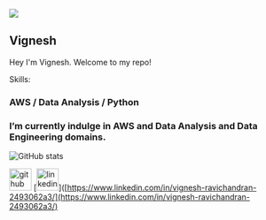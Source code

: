 ![](https://media.licdn.com/dms/image/D5616AQHVgm5rEpm1IQ/profile-displaybackgroundimage-shrink_350_1400/0/1709883660944?e=1715212800&v=beta&t=KggSVcNKbe6apiN-2Kc34Hyne9pxFILLwC-b7v4SAmA)
## Vignesh

Hey I'm Vignesh. Welcome to my repo! 

Skills:
### AWS / Data Analysis / Python 

### I’m currently indulge in AWS and Data Analysis and Data Engineering domains.  

![GitHub stats](https://github-readme-stats.vercel.app/api?username=V-VigneshR&show_icons=true)  

[<img src='https://cdn.jsdelivr.net/npm/simple-icons@3.0.1/icons/github.svg' alt='github' height='40'>](https://github.com/V-VigneshR)  [<img src='https://cdn.jsdelivr.net/npm/simple-icons@3.0.1/icons/linkedin.svg' alt='linkedin' height='40'>]([https://www.linkedin.com/in/vignesh-ravichandran-2493062a3/](https://www.linkedin.com/in/vignesh-ravichandran-2493062a3/)

